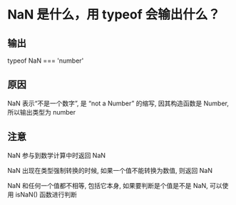 # NaN 是什么，用 typeof 会输出什么？

## 输出

typeof NaN === 'number'

## 原因

NaN 表示“不是一个数字”, 是 “not a Number” 的缩写, 因其构造函数是 Number, 所以输出类型为 number

## 注意

NaN 参与到数学计算中时返回 NaN

NaN 出现在类型强制转换的时候, 如果一个值不能转换为数值, 则返回 NaN

NaN 和任何一个值都不相等, 包括它本身, 如果要判断是个值是不是 NaN, 可以使用 isNaN() 函数进行判断